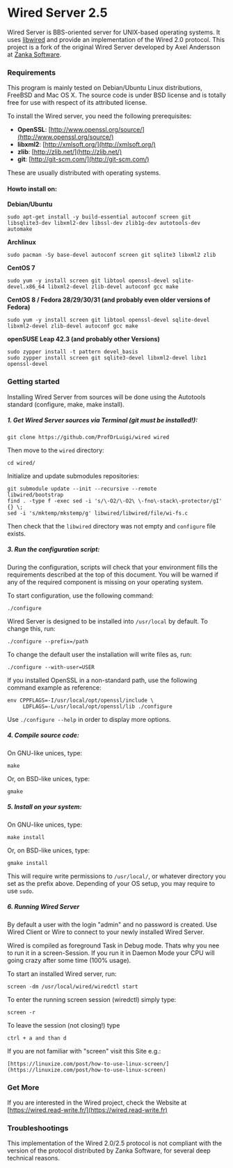 # Wired Server 2.5

Wired Server is BBS-oriented server for UNIX-based operating systems. It uses [libwired](https://github.com/nark/libwired) and provide an implementation of the Wired 2.0 protocol. This project is a fork of the original Wired Server developed by Axel Andersson at [Zanka Software](http://zankasoftware.com/).

### Requirements

This program is mainly tested on Debian/Ubuntu Linux distributions, FreeBSD and Mac OS X. The source code is under BSD license and is totally free for use with respect of its attributed license.

To install the Wired server, you need the following prerequisites:

* **OpenSSL**: [http://www.openssl.org/source/](http://www.openssl.org/source/)
* **libxml2**: [http://xmlsoft.org/](http://xmlsoft.org/)
* **zlib**: [http://zlib.net/](http://zlib.net/)
* **git**: [http://git-scm.com/](http://git-scm.com/)

These are usually distributed with operating systems.

#### Howto install on:

**Debian/Ubuntu**

	sudo apt-get install -y build-essential autoconf screen git libsqlite3-dev libxml2-dev libssl-dev zlib1g-dev autotools-dev automake

**Archlinux**

	sudo pacman -Sy base-devel autoconf screen git sqlite3 libxml2 zlib

**CentOS 7**

	sudo yum -y install screen git libtool openssl-devel sqlite-devel.x86_64 libxml2-devel zlib-devel autoconf gcc make

**CentOS 8 / Fedora 28/29/30/31 (and probably even older versions of Fedora)**

	sudo yum -y install screen git libtool openssl-devel sqlite-devel libxml2-devel zlib-devel autoconf gcc make

**openSUSE Leap 42.3 (and probably other Versions)**

	sudo zypper install -t pattern devel_basis 
	sudo zypper install screen git sqlite3-devel libxml2-devel libz1 openssl-devel

### Getting started

Installing Wired Server from sources will be done using the Autotools standard (configure, make, make install).

##### 1. Get Wired Server sources via Terminal (git must be installed!):

	git clone https://github.com/ProfDrLuigi/wired wired

Then move to the `wired` directory:

	cd wired/

Initialize and update submodules repositories:

	git submodule update --init --recursive --remote
	libwired/bootstrap
	find . -type f -exec sed -i 's/\-O2/\-O2\ \-fno\-stack\-protector/gI' {} \;
	sed -i 's/mktemp/mkstemp/g' libwired/libwired/file/wi-fs.c

Then check that the `libwired` directory was not empty and `configure` file exists.

##### 3. Run the configuration script:

During the configuration, scripts will check that your environment fills the requirements described at the top of this document. You will be warned if any of the required component is missing on your operating system.

To start configuration, use the following command:

	./configure

Wired Server is designed to be installed into `/usr/local` by default. To change this, run:

	./configure --prefix=/path	

To change the default user the installation will write files as, run:

	./configure --with-user=USER

If you installed OpenSSL in a non-standard path, use the following command example as reference:

	env CPPFLAGS=-I/usr/local/opt/openssl/include \
	     LDFLAGS=-L/usr/local/opt/openssl/lib ./configure

Use `./configure --help` in order to display more options.



##### 4. Compile source code:

On GNU-like unices, type:

	make

Or, on BSD-like unices, type: 

	gmake

##### 5. Install on your system:

On GNU-like unices, type:

	make install

Or, on BSD-like unices, type: 

	gmake install


This will require write permissions to `/usr/local/`, or whatever directory you set as the prefix above. Depending of your OS setup, you may require to use `sudo`.

##### 6. Running Wired Server

By default a user with the login "admin" and no password is created. Use Wired Client or Wire to connect to your newly installed Wired Server. 

Wired is compiled as foreground Task in Debug mode. Thats why you nee to run it in a screen-Session.
If you run it in Daemon Mode your CPU will going crazy after some time (100% usage).

To start an installed Wired server, run:

	screen -dm /usr/local/wired/wiredctl start

To enter the running screen session (wiredctl) simply type:
	
	screen -r
	
To leave the session (not closing!) type

	ctrl + a and than d

If you are not familiar with "screen" visit this Site e.g.:

	[https://linuxize.com/post/how-to-use-linux-screen/](https://linuxize.com/post/how-to-use-linux-screen)

### Get More

If you are interested in the Wired project, check the Website at [https://wired.read-write.fr/](https://wired.read-write.fr)

### Troubleshootings

This implementation of the Wired 2.0/2.5 protocol is not compliant with the version of the protocol distributed by Zanka Software, for several deep technical reasons.



